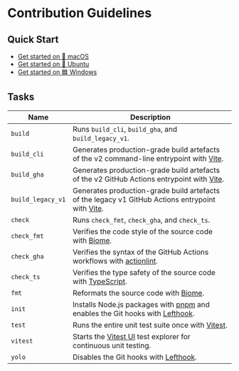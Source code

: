 # Contribution Guidelines

## Quick Start
- [Get started on 🍏 macOS](docs/quick-start/get-started-on-macos.md)
- [Get started on 🐧 Ubuntu](docs/quick-start/get-started-on-ubuntu.md)
- [Get started on 🟦 Windows](docs/quick-start/get-started-on-windows.md)

## Tasks
| Name              | Description                                                                                                             |
|-------------------|-------------------------------------------------------------------------------------------------------------------------|
| `build`           | Runs `build_cli`, `build_gha`, and `build_legacy_v1`.                                                                   |
| `build_cli`       | Generates production-grade build artefacts of the v2 command-line entrypoint with [Vite](https://vite.dev).             |
| `build_gha`       | Generates production-grade build artefacts of the v2 GitHub Actions entrypoint with [Vite](https://vite.dev).           |
| `build_legacy_v1` | Generates production-grade build artefacts of the legacy v1 GitHub Actions entrypoint with [Vite](https://vite.dev).    |
| `check`           | Runs `check_fmt`, `check_gha`, and `check_ts`.                                                                          |
| `check_fmt`       | Verifies the code style of the source code with [Biome](https://biomejs.dev).                                           |
| `check_gha`       | Verifies the syntax of the GitHub Actions workflows with [actionlint](https://github.com/rhysd/actionlint).             |
| `check_ts`        | Verifies the type safety of the source code with [TypeScript](https://www.typescriptlang.org).                          |
| `fmt`             | Reformats the source code with [Biome](https://biomejs.dev).                                                            |
| `init`            | Installs Node.js packages with [pnpm](https://pnpm.io) and enables the Git hooks with [Lefthook](https://lefthook.dev). |
| `test`            | Runs the entire unit test suite once with [Vitest](https://vitest.dev).                                                 |
| `vitest`          | Starts the [Vitest UI](https://vitest.dev/guide/ui.html#vitest-ui) test explorer for continuous unit testing.           |
| `yolo`            | Disables the Git hooks with [Lefthook](https://lefthook.dev).                                                           |
